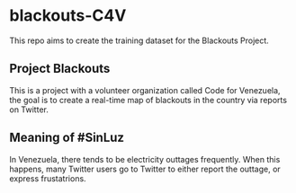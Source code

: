 # blackouts-C4V

This repo aims to create the training dataset for the Blackouts Project.

## Project Blackouts
This is a project with a volunteer organization called Code for Venezuela, the goal is to create a real-time map of blackouts in the country via reports on Twitter.

## Meaning of #SinLuz
In Venezuela, there tends to be electricity outtages frequently. When this happens, many Twitter users go to Twitter to either report the outtage, or express frustatrions.


